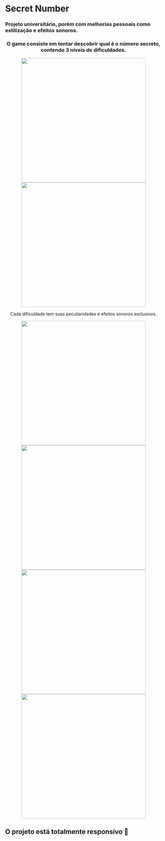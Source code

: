 # Secret Number



### Projeto universitário, porém com melhorias pessoais como estilização e efeitos sonoros.

### <p align="center">O game consiste em tentar descobrir qual é o número secreto, contendo 3 níveis de dificuldades.</p>

<div align="center">
  <img src="https://user-images.githubusercontent.com/102191587/197561161-76d19dcb-9477-47ec-9d40-65eea3c19614.png" width="400px" />
   <img src="https://user-images.githubusercontent.com/102191587/197561170-597c1a0a-0769-49e0-8108-dcd4c1a9348b.png"  width="400px"/>
</div>

<p align="center">Cada dificuldade tem suas peculiaridades e efeitos sonoros exclusivos.</p>

<div align="center">
  <img src="https://user-images.githubusercontent.com/102191587/197561600-29b651b3-25e8-44ea-9d4d-484f2766b3e5.png" width="400px" />
   <img src="https://user-images.githubusercontent.com/102191587/197561627-5b1e211f-e6dd-48be-ad06-f1fd944e0c3c.png"  width="400px"/>
      <img src="https://user-images.githubusercontent.com/102191587/197561639-55817e6e-f5de-4eec-ae59-2695d4e6152a.png"  width="400px"/>
         <img src="https://user-images.githubusercontent.com/102191587/197561635-60a9885d-8eaa-46b9-9fcd-4548b20e4bb3.png"  width="400px"/>
</div>

## O projeto está totalmente responsivo 📱
